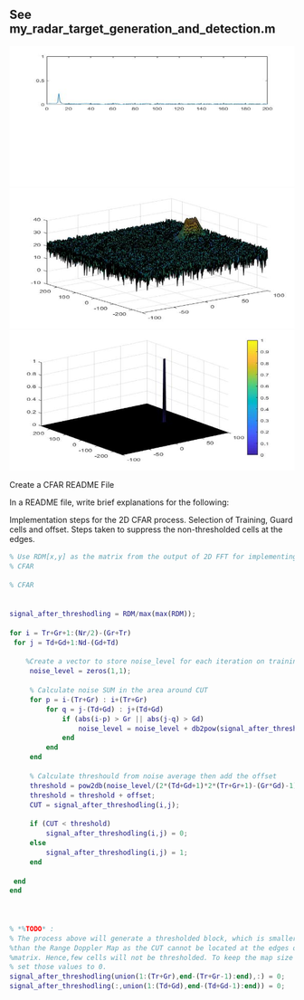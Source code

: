 ## See my_radar_target_generation_and_detection.m

<img src="RangeFFT.jpg" width="820" height="248" />
<img src="RDM.jpg" width="820" height="248" />
<img src="target_detection.jpg" width="820" height="248" />


Create a CFAR README File

In a README file, write brief explanations for the following:

Implementation steps for the 2D CFAR process.
Selection of Training, Guard cells and offset.
Steps taken to suppress the non-thresholded cells at the edges.

```matlab
% Use RDM[x,y] as the matrix from the output of 2D FFT for implementing
% CFAR

% CFAR


signal_after_threshodling = RDM/max(max(RDM));

for i = Tr+Gr+1:(Nr/2)-(Gr+Tr)
 for j = Td+Gd+1:Nd-(Gd+Td)

    %Create a vector to store noise_level for each iteration on training cells
     noise_level = zeros(1,1);

     % Calculate noise SUM in the area around CUT
     for p = i-(Tr+Gr) : i+(Tr+Gr)
         for q = j-(Td+Gd) : j+(Td+Gd)
             if (abs(i-p) > Gr || abs(j-q) > Gd)
                 noise_level = noise_level + db2pow(signal_after_threshodling(p,q));
             end
         end
     end

     % Calculate threshould from noise average then add the offset
     threshold = pow2db(noise_level/(2*(Td+Gd+1)*2*(Tr+Gr+1)-(Gr*Gd)-1));
     threshold = threshold + offset;
     CUT = signal_after_threshodling(i,j);

     if (CUT < threshold)
         signal_after_threshodling(i,j) = 0;
     else
         signal_after_threshodling(i,j) = 1;
     end

 end
end



% *%TODO* :
% The process above will generate a thresholded block, which is smaller 
%than the Range Doppler Map as the CUT cannot be located at the edges of
%matrix. Hence,few cells will not be thresholded. To keep the map size same
% set those values to 0. 
signal_after_threshodling(union(1:(Tr+Gr),end-(Tr+Gr-1):end),:) = 0; 
signal_after_threshodling(:,union(1:(Td+Gd),end-(Td+Gd-1):end)) = 0;
```
